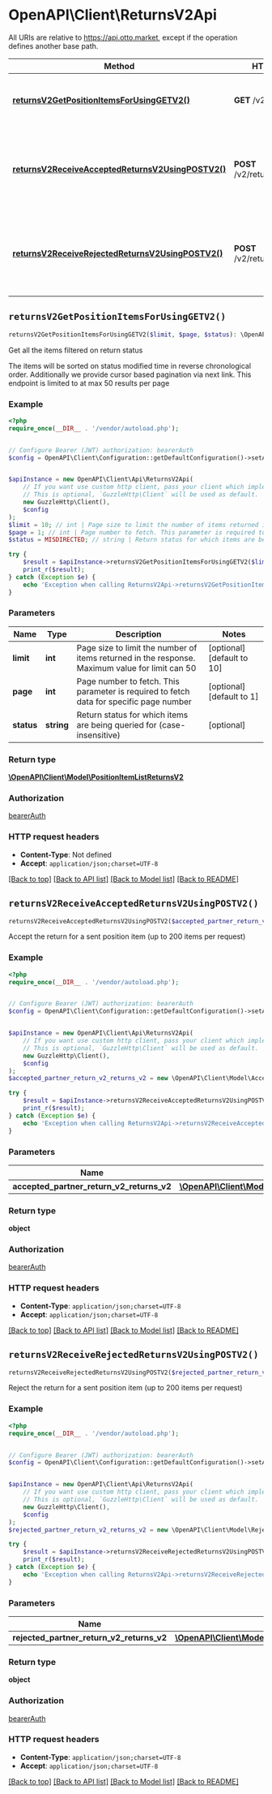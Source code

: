 # OpenAPI\Client\ReturnsV2Api

All URIs are relative to https://api.otto.market, except if the operation defines another base path.

| Method | HTTP request | Description |
| ------------- | ------------- | ------------- |
| [**returnsV2GetPositionItemsForUsingGETV2()**](ReturnsV2Api.md#returnsV2GetPositionItemsForUsingGETV2) | **GET** /v2/returns | Get all the items filtered on return status |
| [**returnsV2ReceiveAcceptedReturnsV2UsingPOSTV2()**](ReturnsV2Api.md#returnsV2ReceiveAcceptedReturnsV2UsingPOSTV2) | **POST** /v2/returns/acceptance | Accept the return for a sent position item (up to 200 items per request) |
| [**returnsV2ReceiveRejectedReturnsV2UsingPOSTV2()**](ReturnsV2Api.md#returnsV2ReceiveRejectedReturnsV2UsingPOSTV2) | **POST** /v2/returns/rejection | Reject the return for a sent position item (up to 200 items per request) |


## `returnsV2GetPositionItemsForUsingGETV2()`

```php
returnsV2GetPositionItemsForUsingGETV2($limit, $page, $status): \OpenAPI\Client\Model\PositionItemListReturnsV2
```

Get all the items filtered on return status

The items will be sorted on status modified time in reverse chronological order. Additionally we provide cursor based pagination via next link. This endpoint is limited to at max 50 results per page

### Example

```php
<?php
require_once(__DIR__ . '/vendor/autoload.php');


// Configure Bearer (JWT) authorization: bearerAuth
$config = OpenAPI\Client\Configuration::getDefaultConfiguration()->setAccessToken('YOUR_ACCESS_TOKEN');


$apiInstance = new OpenAPI\Client\Api\ReturnsV2Api(
    // If you want use custom http client, pass your client which implements `GuzzleHttp\ClientInterface`.
    // This is optional, `GuzzleHttp\Client` will be used as default.
    new GuzzleHttp\Client(),
    $config
);
$limit = 10; // int | Page size to limit the number of items returned in the response. Maximum value for limit can 50
$page = 1; // int | Page number to fetch. This parameter is required to fetch data for specific page number
$status = MISDIRECTED; // string | Return status for which items are being queried for (case-insensitive)

try {
    $result = $apiInstance->returnsV2GetPositionItemsForUsingGETV2($limit, $page, $status);
    print_r($result);
} catch (Exception $e) {
    echo 'Exception when calling ReturnsV2Api->returnsV2GetPositionItemsForUsingGETV2: ', $e->getMessage(), PHP_EOL;
}
```

### Parameters

| Name | Type | Description  | Notes |
| ------------- | ------------- | ------------- | ------------- |
| **limit** | **int**| Page size to limit the number of items returned in the response. Maximum value for limit can 50 | [optional] [default to 10] |
| **page** | **int**| Page number to fetch. This parameter is required to fetch data for specific page number | [optional] [default to 1] |
| **status** | **string**| Return status for which items are being queried for (case-insensitive) | [optional] |

### Return type

[**\OpenAPI\Client\Model\PositionItemListReturnsV2**](../Model/PositionItemListReturnsV2.md)

### Authorization

[bearerAuth](../../README.md#bearerAuth)

### HTTP request headers

- **Content-Type**: Not defined
- **Accept**: `application/json;charset=UTF-8`

[[Back to top]](#) [[Back to API list]](../../README.md#endpoints)
[[Back to Model list]](../../README.md#models)
[[Back to README]](../../README.md)

## `returnsV2ReceiveAcceptedReturnsV2UsingPOSTV2()`

```php
returnsV2ReceiveAcceptedReturnsV2UsingPOSTV2($accepted_partner_return_v2_returns_v2): object
```

Accept the return for a sent position item (up to 200 items per request)

### Example

```php
<?php
require_once(__DIR__ . '/vendor/autoload.php');


// Configure Bearer (JWT) authorization: bearerAuth
$config = OpenAPI\Client\Configuration::getDefaultConfiguration()->setAccessToken('YOUR_ACCESS_TOKEN');


$apiInstance = new OpenAPI\Client\Api\ReturnsV2Api(
    // If you want use custom http client, pass your client which implements `GuzzleHttp\ClientInterface`.
    // This is optional, `GuzzleHttp\Client` will be used as default.
    new GuzzleHttp\Client(),
    $config
);
$accepted_partner_return_v2_returns_v2 = new \OpenAPI\Client\Model\AcceptedPartnerReturnV2ReturnsV2(); // \OpenAPI\Client\Model\AcceptedPartnerReturnV2ReturnsV2 | acceptedPartnerReturn

try {
    $result = $apiInstance->returnsV2ReceiveAcceptedReturnsV2UsingPOSTV2($accepted_partner_return_v2_returns_v2);
    print_r($result);
} catch (Exception $e) {
    echo 'Exception when calling ReturnsV2Api->returnsV2ReceiveAcceptedReturnsV2UsingPOSTV2: ', $e->getMessage(), PHP_EOL;
}
```

### Parameters

| Name | Type | Description  | Notes |
| ------------- | ------------- | ------------- | ------------- |
| **accepted_partner_return_v2_returns_v2** | [**\OpenAPI\Client\Model\AcceptedPartnerReturnV2ReturnsV2**](../Model/AcceptedPartnerReturnV2ReturnsV2.md)| acceptedPartnerReturn | |

### Return type

**object**

### Authorization

[bearerAuth](../../README.md#bearerAuth)

### HTTP request headers

- **Content-Type**: `application/json;charset=UTF-8`
- **Accept**: `application/json;charset=UTF-8`

[[Back to top]](#) [[Back to API list]](../../README.md#endpoints)
[[Back to Model list]](../../README.md#models)
[[Back to README]](../../README.md)

## `returnsV2ReceiveRejectedReturnsV2UsingPOSTV2()`

```php
returnsV2ReceiveRejectedReturnsV2UsingPOSTV2($rejected_partner_return_v2_returns_v2): object
```

Reject the return for a sent position item (up to 200 items per request)

### Example

```php
<?php
require_once(__DIR__ . '/vendor/autoload.php');


// Configure Bearer (JWT) authorization: bearerAuth
$config = OpenAPI\Client\Configuration::getDefaultConfiguration()->setAccessToken('YOUR_ACCESS_TOKEN');


$apiInstance = new OpenAPI\Client\Api\ReturnsV2Api(
    // If you want use custom http client, pass your client which implements `GuzzleHttp\ClientInterface`.
    // This is optional, `GuzzleHttp\Client` will be used as default.
    new GuzzleHttp\Client(),
    $config
);
$rejected_partner_return_v2_returns_v2 = new \OpenAPI\Client\Model\RejectedPartnerReturnV2ReturnsV2(); // \OpenAPI\Client\Model\RejectedPartnerReturnV2ReturnsV2 | rejectedPartnerReturn

try {
    $result = $apiInstance->returnsV2ReceiveRejectedReturnsV2UsingPOSTV2($rejected_partner_return_v2_returns_v2);
    print_r($result);
} catch (Exception $e) {
    echo 'Exception when calling ReturnsV2Api->returnsV2ReceiveRejectedReturnsV2UsingPOSTV2: ', $e->getMessage(), PHP_EOL;
}
```

### Parameters

| Name | Type | Description  | Notes |
| ------------- | ------------- | ------------- | ------------- |
| **rejected_partner_return_v2_returns_v2** | [**\OpenAPI\Client\Model\RejectedPartnerReturnV2ReturnsV2**](../Model/RejectedPartnerReturnV2ReturnsV2.md)| rejectedPartnerReturn | |

### Return type

**object**

### Authorization

[bearerAuth](../../README.md#bearerAuth)

### HTTP request headers

- **Content-Type**: `application/json;charset=UTF-8`
- **Accept**: `application/json;charset=UTF-8`

[[Back to top]](#) [[Back to API list]](../../README.md#endpoints)
[[Back to Model list]](../../README.md#models)
[[Back to README]](../../README.md)
